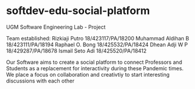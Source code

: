 # softdev-edu-social-platform
UGM Software Engineering Lab - Project

Team established:
Rizkiaji Putro			  18/423117/PA/18200
Muhammad Aldihan B	  18/423111/PA/18194
Raphael O. Bong		    18/425532/PA/18424
Dhean Adji W P		    18/429287/PA/18678
Ismail Seto Adi		    18/425520/PA/18412

Our Software aims to create a social platform to connect Professors and Students as a replacement for interactivity during these Pandemic times. We place a focus on collaboration and creativtiy to start interesting discussions with each other
